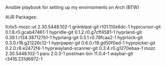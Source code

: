 Ansible playbook for setting up my envirnoments on Arch (BTW)

AUR Packages:

fcitx5-mozc-ut 2.30.5448.102-1
grimblast-git r101.110e6dc-1
hyprcursor-git 0.1.8.r0.gcab47461-1
hypridle-git 0.1.2.r0.g7cff4581-1
hyprland-git 0.39.1.r134.387127b1-1
hyprlang-git 0.5.1.r0.78fcaa2-1
hyprlock-git 0.3.0.r18.g21226c12-1
hyprpaper-git 0.6.0.r19.gd50f0ed-1
hyprpicker-git 0.2.0.r8.e2472f4-1
hyprwayland-scanner-git 0.3.4.r0.g1270ebaa-1
mozc 2.30.5448.102-1
paru 2.0.3-1
postman-bin 11.0.4-1
waybar-git r3416.231d6972-1
